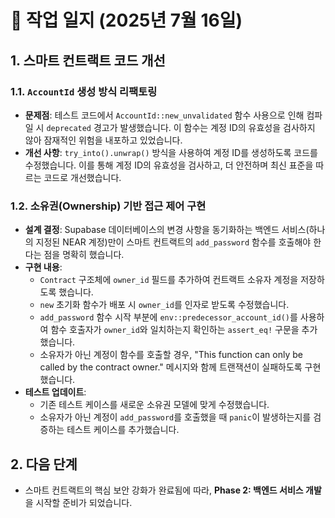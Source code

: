 # 📝 작업 일지 (2025년 7월 16일)

## 1. 스마트 컨트랙트 코드 개선

### 1.1. `AccountId` 생성 방식 리팩토링

- **문제점**: 테스트 코드에서 `AccountId::new_unvalidated` 함수 사용으로 인해 컴파일 시 `deprecated` 경고가 발생했습니다. 이 함수는 계정 ID의 유효성을 검사하지 않아 잠재적인 위험을 내포하고 있었습니다.
- **개선 사항**: `try_into().unwrap()` 방식을 사용하여 계정 ID를 생성하도록 코드를 수정했습니다. 이를 통해 계정 ID의 유효성을 검사하고, 더 안전하며 최신 표준을 따르는 코드로 개선했습니다.

### 1.2. 소유권(Ownership) 기반 접근 제어 구현

- **설계 결정**: Supabase 데이터베이스의 변경 사항을 동기화하는 백엔드 서비스(하나의 지정된 NEAR 계정)만이 스마트 컨트랙트의 `add_password` 함수를 호출해야 한다는 점을 명확히 했습니다.
- **구현 내용**:
  - `Contract` 구조체에 `owner_id` 필드를 추가하여 컨트랙트 소유자 계정을 저장하도록 했습니다.
  - `new` 초기화 함수가 배포 시 `owner_id`를 인자로 받도록 수정했습니다.
  - `add_password` 함수 시작 부분에 `env::predecessor_account_id()`를 사용하여 함수 호출자가 `owner_id`와 일치하는지 확인하는 `assert_eq!` 구문을 추가했습니다.
  - 소유자가 아닌 계정이 함수를 호출할 경우, "This function can only be called by the contract owner." 메시지와 함께 트랜잭션이 실패하도록 구현했습니다.
- **테스트 업데이트**:
  - 기존 테스트 케이스를 새로운 소유권 모델에 맞게 수정했습니다.
  - 소유자가 아닌 계정이 `add_password`를 호출했을 때 `panic`이 발생하는지를 검증하는 테스트 케이스를 추가했습니다.

## 2. 다음 단계

- 스마트 컨트랙트의 핵심 보안 강화가 완료됨에 따라, **Phase 2: 백엔드 서비스 개발**을 시작할 준비가 되었습니다.
